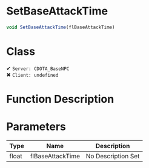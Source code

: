 # SetBaseAttackTime
```js	
void SetBaseAttackTime(flBaseAttackTime)
```
# Class
✔ `Server: CDOTA_BaseNPC`  
✖ `Client: undefined`  

# Function Description

# Parameters
Type|Name|Description
--|--|--
float|flBaseAttackTime|No Description Set
